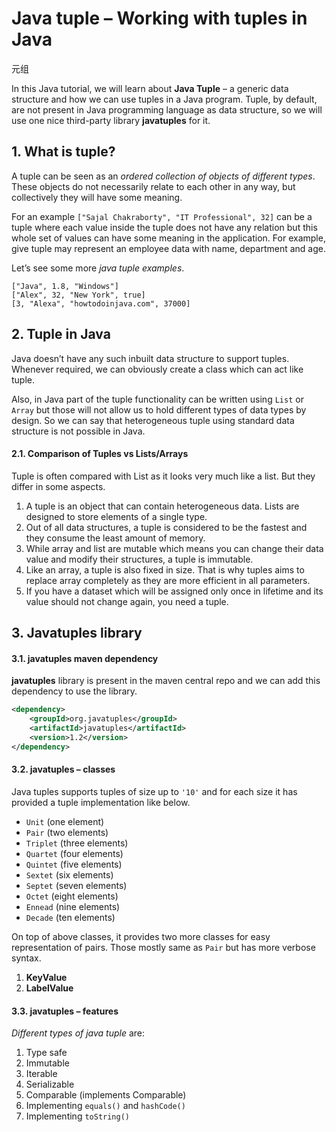 # Java tuple – Working with tuples in Java

元组

In this Java tutorial, we will learn about **Java Tuple** – a generic data structure and how we can use tuples in a Java program. Tuple, by default, are not present in Java programming language as data structure, so we will use one nice third-party library **javatuples** for it.

## 1. What is tuple?

A tuple can be seen as an *ordered collection of objects of different types*. These objects do not necessarily relate to each other in any way, but collectively they will have some meaning.

For an example `["Sajal Chakraborty", "IT Professional", 32]` can be a tuple where each value inside the tuple does not have any relation but this whole set of values can have some meaning in the application. For example, give tuple may represent an employee data with name, department and age.

Let’s see some more *java tuple examples*.

```
["Java", 1.8, "Windows"]
["Alex", 32, "New York", true]
[3, "Alexa", "howtodoinjava.com", 37000]
```

## 2. Tuple in Java

Java doesn’t have any such inbuilt data structure to support tuples. Whenever required, we can obviously create a class which can act like tuple.

Also, in Java part of the tuple functionality can be written using `List` or `Array` but those will not allow us to hold different types of data types by design. So we can say that heterogeneous tuple using standard data structure is not possible in Java.

#### 2.1. Comparison of Tuples vs Lists/Arrays

Tuple is often compared with List as it looks very much like a list. But they differ in some aspects.

1. A tuple is an object that can contain heterogeneous data. Lists are designed to store elements of a single type.
2. Out of all data structures, a tuple is considered to be the fastest and they consume the least amount of memory.
3. While array and list are mutable which means you can change their data value and modify their structures, a tuple is immutable.
4. Like an array, a tuple is also fixed in size. That is why tuples aims to replace array completely as they are more efficient in all parameters.
5. If you have a dataset which will be assigned only once in lifetime and its value should not change again, you need a tuple.

## 3. Javatuples library

#### 3.1. javatuples maven dependency

**javatuples** library is present in the maven central repo and we can add this dependency to use the library.

```xml
<dependency>
    <groupId>org.javatuples</groupId>
    <artifactId>javatuples</artifactId>
    <version>1.2</version>
</dependency>
```

#### 3.2. javatuples – classes

Java tuples supports tuples of size up to `'10'` and for each size it has provided a tuple implementation like below.

- `Unit` (one element)
- `Pair` (two elements)
- `Triplet` (three elements)
- `Quartet` (four elements)
- `Quintet` (five elements)
- `Sextet` (six elements)
- `Septet` (seven elements)
- `Octet` (eight elements)
- `Ennead` (nine elements)
- `Decade` (ten elements)

On top of above classes, it provides two more classes for easy representation of pairs. Those mostly same as `Pair` but has more verbose syntax.

1. **KeyValue**
2. **LabelValue**

#### 3.3. javatuples – features

*Different types of java tuple* are:

1. Type safe
2. Immutable
3. Iterable
4. Serializable
5. Comparable (implements Comparable)
6. Implementing `equals()` and `hashCode()`
7. Implementing `toString()`